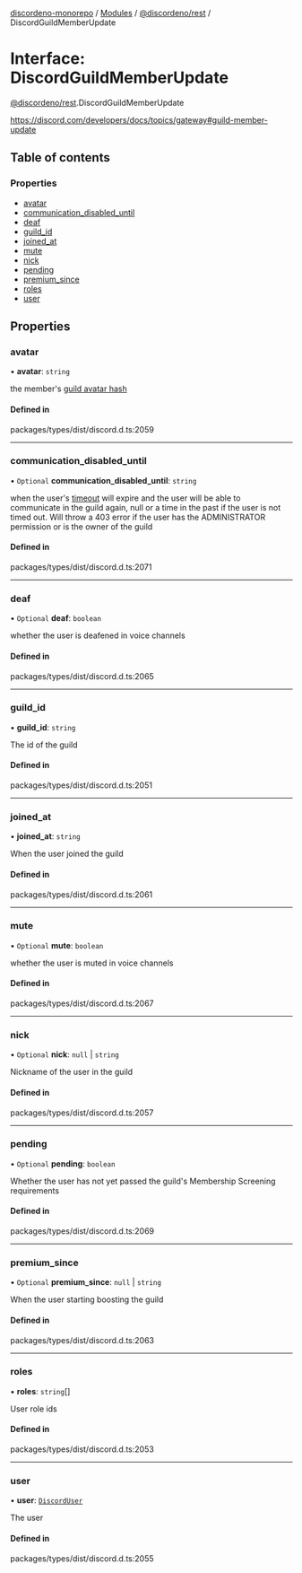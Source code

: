 [discordeno-monorepo](../README.md) / [Modules](../modules.md) / [@discordeno/rest](../modules/discordeno_rest.md) / DiscordGuildMemberUpdate

# Interface: DiscordGuildMemberUpdate

[@discordeno/rest](../modules/discordeno_rest.md).DiscordGuildMemberUpdate

https://discord.com/developers/docs/topics/gateway#guild-member-update

## Table of contents

### Properties

- [avatar](discordeno_rest.DiscordGuildMemberUpdate.md#avatar)
- [communication_disabled_until](discordeno_rest.DiscordGuildMemberUpdate.md#communication_disabled_until)
- [deaf](discordeno_rest.DiscordGuildMemberUpdate.md#deaf)
- [guild_id](discordeno_rest.DiscordGuildMemberUpdate.md#guild_id)
- [joined_at](discordeno_rest.DiscordGuildMemberUpdate.md#joined_at)
- [mute](discordeno_rest.DiscordGuildMemberUpdate.md#mute)
- [nick](discordeno_rest.DiscordGuildMemberUpdate.md#nick)
- [pending](discordeno_rest.DiscordGuildMemberUpdate.md#pending)
- [premium_since](discordeno_rest.DiscordGuildMemberUpdate.md#premium_since)
- [roles](discordeno_rest.DiscordGuildMemberUpdate.md#roles)
- [user](discordeno_rest.DiscordGuildMemberUpdate.md#user)

## Properties

### avatar

• **avatar**: `string`

the member's [guild avatar hash](https://discord.com/developers/docs/reference#image-formatting)

#### Defined in

packages/types/dist/discord.d.ts:2059

---

### communication_disabled_until

• `Optional` **communication_disabled_until**: `string`

when the user's [timeout](https://support.discord.com/hc/en-us/articles/4413305239191-Time-Out-FAQ) will expire and the user will be able to communicate in the guild again, null or a time in the past if the user is not timed out. Will throw a 403 error if the user has the ADMINISTRATOR permission or is the owner of the guild

#### Defined in

packages/types/dist/discord.d.ts:2071

---

### deaf

• `Optional` **deaf**: `boolean`

whether the user is deafened in voice channels

#### Defined in

packages/types/dist/discord.d.ts:2065

---

### guild_id

• **guild_id**: `string`

The id of the guild

#### Defined in

packages/types/dist/discord.d.ts:2051

---

### joined_at

• **joined_at**: `string`

When the user joined the guild

#### Defined in

packages/types/dist/discord.d.ts:2061

---

### mute

• `Optional` **mute**: `boolean`

whether the user is muted in voice channels

#### Defined in

packages/types/dist/discord.d.ts:2067

---

### nick

• `Optional` **nick**: `null` \| `string`

Nickname of the user in the guild

#### Defined in

packages/types/dist/discord.d.ts:2057

---

### pending

• `Optional` **pending**: `boolean`

Whether the user has not yet passed the guild's Membership Screening requirements

#### Defined in

packages/types/dist/discord.d.ts:2069

---

### premium_since

• `Optional` **premium_since**: `null` \| `string`

When the user starting boosting the guild

#### Defined in

packages/types/dist/discord.d.ts:2063

---

### roles

• **roles**: `string`[]

User role ids

#### Defined in

packages/types/dist/discord.d.ts:2053

---

### user

• **user**: [`DiscordUser`](discordeno_rest.DiscordUser.md)

The user

#### Defined in

packages/types/dist/discord.d.ts:2055
